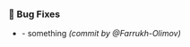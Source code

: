 ### :bug: Bug Fixes
- [](https://github.com/Farrukh-Olimov/Project-Python/commit/b2f6e7f29f687d197471866ba0e06286ce4d2435) - something *(commit by @Farrukh-Olimov)*

